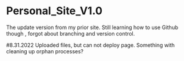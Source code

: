 # Personal_Site_V1.0
The update version from my prior site. Still learning how to use Github though , forgot about branching and version control.

#8.31.2022 Uploaded files, but can not deploy page. Something with cleaning up orphan processes?
